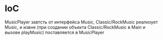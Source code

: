# IoC

MusicPlayer завтсть от интерфейса Music, 
Classic/RockMusic реализует Music, и извне
(при создании объекта Classic/RockMusic в Main и вызове playMusic)
поставляется в MusicPlayer